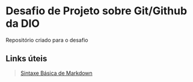 # Desafio de Projeto sobre Git/Github da DIO

Repositório criado para o desafio

## Links úteis

> [Sintaxe Básica de Markdown](https://www.markdownguide.org/basic-syntax/)
